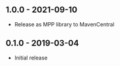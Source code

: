 ## 1.0.0 - 2021-09-10

- Release as MPP library to MavenCentral

## 0.1.0 - 2019-03-04

- Initial release
